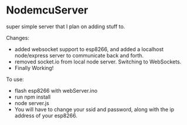 # NodemcuServer
super simple server that I plan on adding stuff to.

Changes:
* added websocket support to esp8266, and added a localhost node/express server to communicate back and forth.
* removed socket.io from local node server. Switching to WebSockets.
* Finally Working!


To use:
* flash esp8266 with webServer.ino
* run npm install
* node server.js
* You will have to change your ssid and password, along with the ip address of your esp8266.

